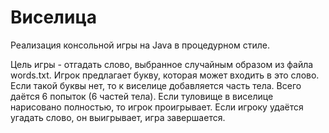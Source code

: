 # Виселица

Реализация консольной игры на Java в процедурном стиле.

Цель игры - отгадать слово, выбранное случайным образом из файла words.txt. Игрок предлагает букву, которая может входить в это слово. Если такой буквы нет, то к виселице добавляется часть тела.
Всего даётся 6 попыток (6 частей тела).
Если туловище в виселице нарисовано полностью, то игрок проигрывает. Если игроку удаётся угадать слово, он выигрывает, игра завершается.

